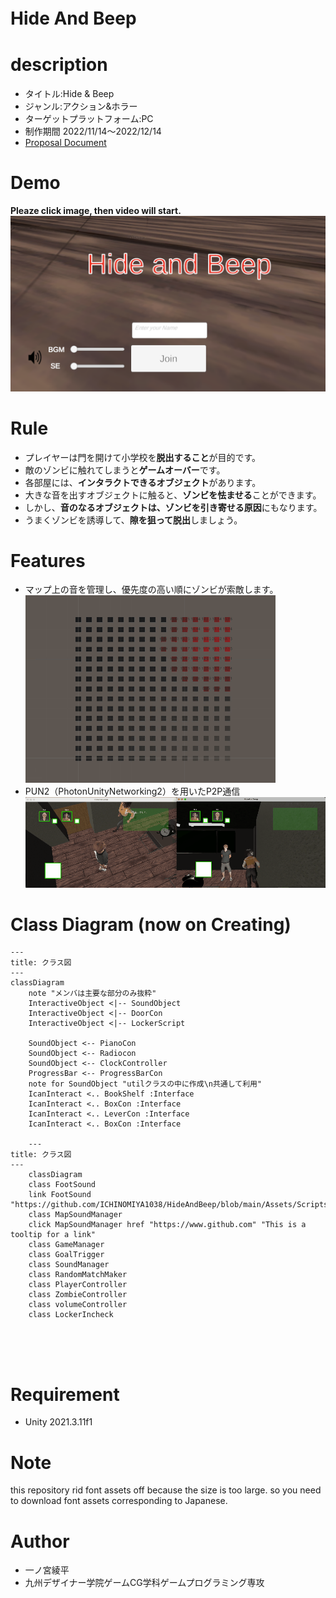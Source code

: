 # Hide And Beep　

# description 
* タイトル:Hide & Beep
* ジャンル:アクション&ホラー
* ターゲットプラットフォーム:PC
* 制作期間 2022/11/14〜2022/12/14
* [Proposal Document](./HideAndBeep_Proposal.pdf)


# Demo
**Pleaze click image, then video will start.**
[!['altテキスト'](./topImage.png)](https://youtu.be/KxBCKCH05N8)

# Rule
* プレイヤーは門を開けて小学校を**脱出すること**が目的です。<br>
* 敵のゾンビに触れてしまうと**ゲームオーバー**です。<br>
* 各部屋には、**インタラクトできるオブジェクト**があります。<br>
* 大きな音を出すオブジェクトに触ると、**ゾンビを怯ませる**ことができます。<br>
* しかし、**音のなるオブジェクトは、ゾンビを引き寄せる原因**にもなります。<br>
* うまくゾンビを誘導して、**隙を狙って脱出**しましょう。<br>

# Features
* マップ上の音を管理し、優先度の高い順にゾンビが索敵します。<br>
![サウンドのデモ画像](./soundDemo.gif "サウンド管理のデモ画像")<br>
* PUN2（PhotonUnityNetworking2）を用いたP2P通信<br>
![P2P通信のデモ画像](./SampleP2P.gif "P2P通信のデモ画像")<br>

# Class Diagram (now on Creating)
```mermaid
---
title: クラス図
---
classDiagram
    note "メンバは主要な部分のみ抜粋"
    InteractiveObject <|-- SoundObject
    InteractiveObject <|-- DoorCon
    InteractiveObject <|-- LockerScript
    
    SoundObject <-- PianoCon
    SoundObject <-- Radiocon
    SoundObject <-- ClockController
    ProgressBar <-- ProgressBarCon
    note for SoundObject "utilクラスの中に作成\n共通して利用"
    IcanInteract <.. BookShelf :Interface
    IcanInteract <.. BoxCon :Interface
    IcanInteract <.. LeverCon :Interface
    IcanInteract <.. BoxCon :Interface
    
    ---
title: クラス図
---
    classDiagram
    class FootSound
    link FootSound "https://github.com/ICHINOMIYA1038/HideAndBeep/blob/main/Assets/Scripts/FootSound.cs"
    class MapSoundManager
    click MapSoundManager href "https://www.github.com" "This is a tooltip for a link"
    class GameManager
    class GoalTrigger
    class SoundManager
    class RandomMatchMaker
    class PlayerController
    class ZombieController
    class volumeController
    class LockerIncheck
    
   
    
   
```


# Requirement
* Unity 2021.3.11f1

# Note
this repository rid font assets off because the size is too large.
so you need to download font assets corresponding to Japanese.

# Author
* 一ノ宮綾平
* 九州デザイナー学院ゲームCG学科ゲームプログラミング専攻

